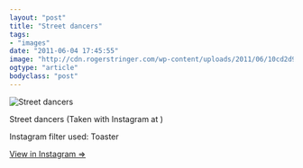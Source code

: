 ```yaml
---
layout: "post"
title: "Street dancers"
tags: 
- "images"
date: "2011-06-04 17:45:55"
image: "http://cdn.rogerstringer.com/wp-content/uploads/2011/06/10cd2d93eee44064b22d9408dbedad73_7.jpg"
ogtype: "article"
bodyclass: "post"
---
```


![Street dancers](http://cdn.rogerstringer.com/wp-content/uploads/2011/06/10cd2d93eee44064b22d9408dbedad73_7.jpg "Street dancers")

Street dancers (Taken with Instagram at )

Instagram filter used: Toaster

[View in Instagram ⇒](http://instagr.am/p/FLyld/)